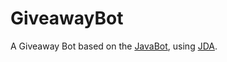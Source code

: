 # GiveawayBot

A Giveaway Bot based on the [JavaBot](https://github.com/Java-Discord/JavaBot), using [JDA](https://github.com/DV8FromTheWorld/JDA).
